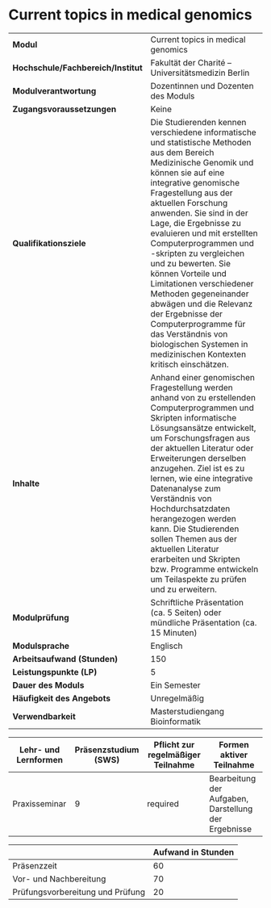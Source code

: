 # Current topics in medical genomics
|                                    |   |
|------------------------------------|---|
|**Modul**                           | Current topics in medical genomics |
|**Hochschule/Fachbereich/Institut** | Fakultät der Charité – Universitätsmedizin Berlin |
|**Modulverantwortung**              | Dozentinnen und Dozenten des Moduls |
|**Zugangsvoraussetzungen**          | Keine |
|**Qualifikationsziele**             | Die Studierenden kennen verschiedene informatische und statistische Methoden aus dem Bereich Medizinische Genomik und können sie auf eine integrative genomische Fragestellung aus der aktuellen Forschung anwenden. Sie sind in der Lage, die Ergebnisse zu evaluieren und mit erstellten Computerprogrammen und -skripten zu vergleichen und zu bewerten. Sie können Vorteile und Limitationen verschiedener Methoden gegeneinander abwägen und die Relevanz der Ergebnisse der Computerprogramme für das Verständnis von biologischen Systemen in medizinischen Kontexten kritisch einschätzen. |
|**Inhalte**                         | Anhand einer genomischen Fragestellung werden anhand von zu erstellenden Computerprogrammen und Skripten informatische Lösungsansätze entwickelt, um Forschungsfragen aus der aktuellen Literatur oder Erweiterungen derselben anzugehen. Ziel ist es zu lernen, wie eine integrative Datenanalyse zum Verständnis von Hochdurchsatzdaten herangezogen werden kann. Die Studierenden sollen Themen aus der aktuellen Literatur erarbeiten und Skripten bzw. Programme entwickeln um Teilaspekte zu prüfen und zu erweitern. |
|**Modulprüfung**                    | Schriftliche Präsentation (ca. 5 Seiten) oder mündliche Präsentation (ca. 15 Minuten) |
|**Modulsprache**                    | Englisch |
|**Arbeitsaufwand (Stunden)**        | 150 |
|**Leistungspunkte (LP)**            | 5 |
|**Dauer des Moduls**                | Ein Semester |
|**Häufigkeit des Angebots**         | Unregelmäßig |
|**Verwendbarkeit**                  | Masterstudiengang Bioinformatik |

| Lehr- und Lernformen | Präsenzstudium <br> (SWS) | Pflicht zur regelmäßiger Teilnahme | Formen aktiver Teilnahme |
| ---------------------|---------------------------|------------------------------------|------------------------- |
| Praxisseminar        | 9                         | required                           | Bearbeitung der Aufgaben, Darstellung der Ergebnisse |

|   | Aufwand in Stunden |
| - |--------------------|
| Präsenzzeit                              | 60    |
| Vor- und Nachbereitung                   | 70    |
| Prüfungsvorbereitung und Prüfung         | 20    |
